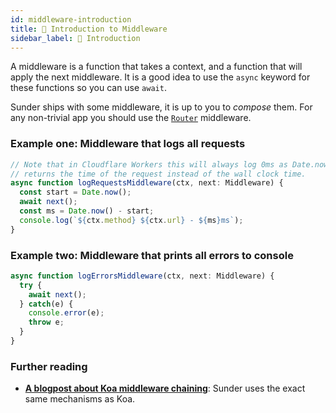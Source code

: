 ```yaml
---
id: middleware-introduction
title: 👋 Introduction to Middleware
sidebar_label: 👋 Introduction
---
```


A middleware is a function that takes a context, and a function that will apply the next middleware. It is a good idea to use the `async` keyword for these functions so you can use `await`.

Sunder ships with some middleware, it is up to you to *compose* them. For any non-trivial app you should use the [`Router`](/docs/middleware-router) middleware.

### Example one: Middleware that logs all requests
```typescript
// Note that in Cloudflare Workers this will always log 0ms as Date.now() always
// returns the time of the request instead of the wall clock time.
async function logRequestsMiddleware(ctx, next: Middleware) {
  const start = Date.now();
  await next();
  const ms = Date.now() - start;
  console.log(`${ctx.method} ${ctx.url} - ${ms}ms`);
}
```

### Example two: Middleware that prints all errors to console

```typescript
async function logErrorsMiddleware(ctx, next: Middleware) {
  try {
    await next();
  } catch(e) {
    console.error(e);
    throw e;
  }
}
```


### Further reading
* [**A blogpost about Koa middleware chaining**](https://medium.com/trabe/the-elegance-of-asynchronous-middleware-chaining-in-koa-js-ea965f337e63): Sunder uses the exact same mechanisms as Koa.
